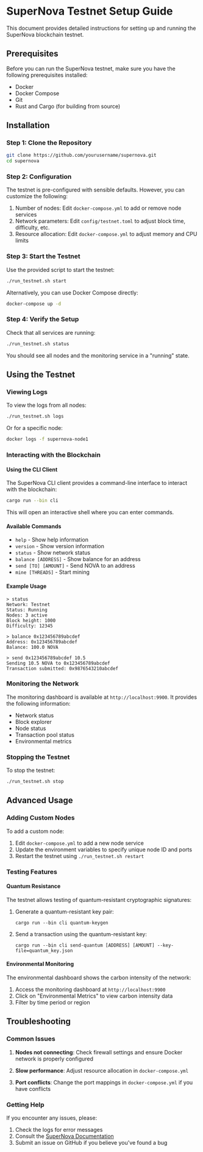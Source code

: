 # SuperNova Testnet Setup Guide

This document provides detailed instructions for setting up and running the SuperNova blockchain testnet.

## Prerequisites

Before you can run the SuperNova testnet, make sure you have the following prerequisites installed:

- Docker
- Docker Compose
- Git
- Rust and Cargo (for building from source)

## Installation

### Step 1: Clone the Repository

```bash
git clone https://github.com/yourusername/supernova.git
cd supernova
```

### Step 2: Configuration

The testnet is pre-configured with sensible defaults. However, you can customize the following:

1. Number of nodes: Edit `docker-compose.yml` to add or remove node services
2. Network parameters: Edit `config/testnet.toml` to adjust block time, difficulty, etc.
3. Resource allocation: Edit `docker-compose.yml` to adjust memory and CPU limits

### Step 3: Start the Testnet

Use the provided script to start the testnet:

```bash
./run_testnet.sh start
```

Alternatively, you can use Docker Compose directly:

```bash
docker-compose up -d
```

### Step 4: Verify the Setup

Check that all services are running:

```bash
./run_testnet.sh status
```

You should see all nodes and the monitoring service in a "running" state.

## Using the Testnet

### Viewing Logs

To view the logs from all nodes:

```bash
./run_testnet.sh logs
```

Or for a specific node:

```bash
docker logs -f supernova-node1
```

### Interacting with the Blockchain

#### Using the CLI Client

The SuperNova CLI client provides a command-line interface to interact with the blockchain:

```bash
cargo run --bin cli
```

This will open an interactive shell where you can enter commands.

#### Available Commands

- `help` - Show help information
- `version` - Show version information
- `status` - Show network status
- `balance [ADDRESS]` - Show balance for an address
- `send [TO] [AMOUNT]` - Send NOVA to an address
- `mine [THREADS]` - Start mining

#### Example Usage

```
> status
Network: Testnet
Status: Running
Nodes: 3 active
Block height: 1000
Difficulty: 12345

> balance 0x123456789abcdef
Address: 0x123456789abcdef
Balance: 100.0 NOVA

> send 0x123456789abcdef 10.5
Sending 10.5 NOVA to 0x123456789abcdef
Transaction submitted: 0x9876543210abcdef
```

### Monitoring the Network

The monitoring dashboard is available at `http://localhost:9900`. It provides the following information:

- Network status
- Block explorer
- Node status
- Transaction pool status
- Environmental metrics

### Stopping the Testnet

To stop the testnet:

```bash
./run_testnet.sh stop
```

## Advanced Usage

### Adding Custom Nodes

To add a custom node:

1. Edit `docker-compose.yml` to add a new node service
2. Update the environment variables to specify unique node ID and ports
3. Restart the testnet using `./run_testnet.sh restart`

### Testing Features

#### Quantum Resistance

The testnet allows testing of quantum-resistant cryptographic signatures:

1. Generate a quantum-resistant key pair:
   ```
   cargo run --bin cli quantum-keygen
   ```

2. Send a transaction using the quantum-resistant key:
   ```
   cargo run --bin cli send-quantum [ADDRESS] [AMOUNT] --key-file=quantum_key.json
   ```

#### Environmental Monitoring

The environmental dashboard shows the carbon intensity of the network:

1. Access the monitoring dashboard at `http://localhost:9900`
2. Click on "Environmental Metrics" to view carbon intensity data
3. Filter by time period or region

## Troubleshooting

### Common Issues

1. **Nodes not connecting**: Check firewall settings and ensure Docker network is properly configured

2. **Slow performance**: Adjust resource allocation in `docker-compose.yml`

3. **Port conflicts**: Change the port mappings in `docker-compose.yml` if you have conflicts

### Getting Help

If you encounter any issues, please:

1. Check the logs for error messages
2. Consult the [SuperNova Documentation](https://github.com/yourusername/supernova/wiki)
3. Submit an issue on GitHub if you believe you've found a bug 